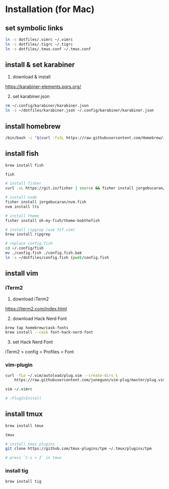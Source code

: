 # Installation (for Mac)

## set symbolic links
```sh
ln -s dotfiles/.vimrc ~/.vimrc
ln -s dotfiles/.tigrc ~/.tigrc
ln -s dotfiles/.tmux.conf ~/.tmux.conf
```

## install & set karabiner
1. download & install

https://karabiner-elements.pqrs.org/

2. set karabiner.json

```sh
rm ~/.config/karabiner/karabiner.json
ln -s ~/dotfiles/karabiner.json ~/.config/karabiner/karabiner.json
```

## install homebrew
```sh
/bin/bash -c "$(curl -fsSL https://raw.githubusercontent.com/Homebrew/install/HEAD/install.sh)"
```

## install fish
```sh
brew install fish

fish

# install fisher
curl -sL https://git.io/fisher | source && fisher install jorgebucaran/fisher

# install node
fisher install jorgebucaran/nvm.fish
nvm install lts

# install theme
fisher install oh-my-fish/theme-bobthefish 

# install ripgrep (use fzf.vim)
brew install ripgrep

# replace config.fish
cd ~/.config/fish
mv ./config.fish ./config.fish.bak
ln -s ~/dotfiles/config.fish (pwd)/config.fish
```

## install vim 
### iTerm2
1. download iTerm2

https://iterm2.com/index.html

2. download Hack Nerd Font

```sh
brew tap homebrew/cask-fonts
brew install --cask font-hack-nerd-font
```

3. set Hack Nerd Font

iTerm2 > config > Profiles > Font

### vim-plugin
```sh
curl -fLo ~/.vim/autoload/plug.vim --create-dirs \
    https://raw.githubusercontent.com/junegunn/vim-plug/master/plug.vim

vim ~/.vimrc

# :PlugInInstall
```

## install tmux
```sh
brew install tmux

tmux

# install tmux plugins
git clone https://github.com/tmux-plugins/tpm ~/.tmux/plugins/tpm

# press `C-s + I` in tmux
```

### install tig
```sh
brew install tig
```
